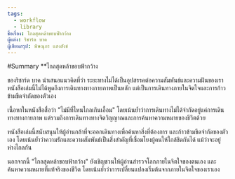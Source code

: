 ```yaml
---
tags:
  - workflow
  - library
ชื่อเรื่อง: ไกลสุดหล้าขอบฟ้ากว้าง
ผู้แต่ง: ริชาร์ด บาค
ผู้เขียนสรุป: พิษณุกร แสงสังข์
---
```

#Summary 
**ไกลสุดหล้าขอบฟ้ากว้าง 

ของริชาร์ด บาค นำเสนอแนวคิดที่ว่า ระยะทางไม่ได้เป็นอุปสรรคต่อความสัมพันธ์และความฝันของเรา หนังสือเล่มนี้ไม่ได้พูดถึงการเดินทางทางกายภาพเป็นหลัก แต่เป็นการเดินทางภายในจิตใจและการก้าวข้ามขีดจำกัดของตัวเอง

เนื้อหาในหนังสือสื่อว่า "ไม่มีที่ไหนไกลเกินเอื้อม" โดยเน้นย้ำว่าการเดินทางไม่ได้จำกัดอยู่แค่การเดินทางทางกายภาพ แต่รวมถึงการเดินทางทางจิตวิญญาณและการค้นหาความหมายของชีวิตด้วย

หนังสือเล่มนี้สนับสนุนให้ผู้อ่านกล้าที่จะออกเดินทางเพื่อค้นหาสิ่งที่ต้องการ และก้าวข้ามขีดจำกัดของตัวเอง โดยเน้นย้ำว่าความรักและความสัมพันธ์เป็นสิ่งสำคัญที่เชื่อมโยงผู้คนให้ใกล้ชิดกันได้ แม้ว่าจะอยู่ห่างไกลกัน

นอกจากนี้ "ไกลสุดหล้าขอบฟ้ากว้าง" ยังเชิญชวนให้ผู้อ่านสำรวจโลกภายในจิตใจของตนเอง และค้นหาความหมายที่แท้จริงของชีวิต โดยเน้นย้ำว่าการเปลี่ยนแปลงเริ่มต้นจากภายในจิตใจของเราเอง